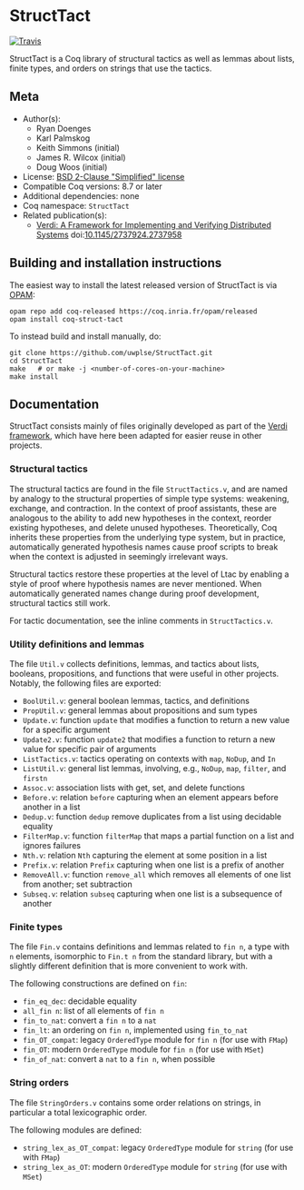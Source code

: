 # StructTact

[![Travis][travis-shield]][travis-link]

[travis-shield]: https://travis-ci.org/uwplse/StructTact.svg?branch=master
[travis-link]: https://travis-ci.org/uwplse/StructTact/builds




StructTact is a Coq library of structural tactics as well as lemmas about
lists, finite types, and orders on strings that use the tactics.

## Meta

- Author(s):
  - Ryan Doenges
  - Karl Palmskog
  - Keith Simmons (initial)
  - James R. Wilcox (initial)
  - Doug Woos (initial)
- License: [BSD 2-Clause "Simplified" license](LICENSE)
- Compatible Coq versions: 8.7 or later
- Additional dependencies: none
- Coq namespace: `StructTact`
- Related publication(s):
  - [Verdi: A Framework for Implementing and Verifying Distributed Systems](http://verdi.uwplse.org/verdi.pdf) doi:[10.1145/2737924.2737958](https://doi.org/10.1145/2737924.2737958)

## Building and installation instructions

The easiest way to install the latest released version of StructTact
is via [OPAM](https://opam.ocaml.org/doc/Install.html):

```shell
opam repo add coq-released https://coq.inria.fr/opam/released
opam install coq-struct-tact
```

To instead build and install manually, do:

``` shell
git clone https://github.com/uwplse/StructTact.git
cd StructTact
make   # or make -j <number-of-cores-on-your-machine>
make install
```


## Documentation

StructTact consists mainly of files originally developed as part of
the [Verdi framework][verdi-link], which have here been adapted for easier
reuse in other projects.

### Structural tactics

The structural tactics are found in the file `StructTactics.v`,
and are named by analogy to the structural properties of
simple type systems: weakening, exchange, and contraction.
In the context of proof assistants, these are analogous to the ability to add
new hypotheses in the context, reorder existing hypotheses, and delete
unused hypotheses. Theoretically, Coq inherits these properties from the
underlying type system, but in practice, automatically generated hypothesis
names cause proof scripts to break when the context is adjusted in seemingly
irrelevant ways.

Structural tactics restore these properties at the level of Ltac by enabling a
style of proof where hypothesis names are never mentioned. When automatically
generated names change during proof development, structural tactics still work.

For tactic documentation, see the inline comments in `StructTactics.v`.

### Utility definitions and lemmas

The file `Util.v` collects definitions, lemmas, and tactics about lists, booleans, propositions, and
functions that were useful in other projects. Notably, the following files are exported:

- `BoolUtil.v`: general boolean lemmas, tactics, and definitions
- `PropUtil.v`: general lemmas about propositions and sum types
- `Update.v`: function `update` that modifies a function to return a new value for a specific argument
- `Update2.v`: function `update2` that modifies a function to return a new value for specific pair of arguments
- `ListTactics.v`: tactics operating on contexts with `map`, `NoDup`, and `In`
- `ListUtil.v`: general list lemmas, involving, e.g., `NoDup`, `map`, `filter`, and `firstn`
- `Assoc.v`: association lists with get, set, and delete functions
- `Before.v`: relation `before` capturing when an element appears before another in a list
- `Dedup.v`: function `dedup` remove duplicates from a list using decidable equality
- `FilterMap.v`: function `filterMap` that maps a partial function on a list and ignores failures
- `Nth.v`: relation `Nth` capturing the element at some position in a list
- `Prefix.v`: relation `Prefix` capturing when one list is a prefix of another
- `RemoveAll.v`: function `remove_all` which removes all elements of one list from another; set subtraction
- `Subseq.v`: relation `subseq` capturing when one list is a subsequence of another

### Finite types

The file `Fin.v` contains definitions and lemmas related to `fin n`, a type with `n` elements,
isomorphic to `Fin.t n` from the standard library, but with a slightly different
definition that is more convenient to work with.

The following constructions are defined on `fin`:

- `fin_eq_dec`: decidable equality
- `all_fin n`: list of all elements of `fin n`
- `fin_to_nat`: convert a `fin n` to a `nat`
- `fin_lt`: an ordering on `fin n`, implemented using `fin_to_nat`
- `fin_OT_compat`: legacy `OrderedType` module for `fin n` (for use with `FMap`)
- `fin_OT`: modern `OrderedType` module for `fin n` (for use with `MSet`)
- `fin_of_nat`: convert a `nat` to a `fin n`, when possible

### String orders

The file `StringOrders.v` contains some order relations on strings, in particular a total lexicographic order.

The following modules are defined:

- `string_lex_as_OT_compat`: legacy `OrderedType` module for `string` (for use with `FMap`)
- `string_lex_as_OT`: modern `OrderedType` module for `string` (for use with `MSet`)

[verdi-link]: https://github.com/uwplse/verdi

